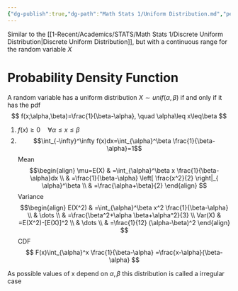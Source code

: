```yaml
---
{"dg-publish":true,"dg-path":"Math Stats 1/Uniform Distribution.md","permalink":"/math-stats-1/uniform-distribution/","created":"2024-11-26T16:05:07.800-05:00","updated":"2025-07-07T18:02:31.414-04:00"}
---
```


Similar to the [[1-Recent/Academics/STATS/Math Stats 1/Discrete Uniform Distribution\|Discrete Uniform Distribution]], but with a continuous range for the random variable $X$

# Probability Density Function
A random variable has a uniform distribution $X\sim unif(\alpha,\beta)$ if and only if it has the pdf
$$
f(x;\alpha,\beta)=\frac{1}{\beta-\alpha}, \quad \alpha\leq x\leq\beta
$$
1. $f(x)\geq0\quad \forall \alpha\leq x \leq \beta$
2. $$\int_{-\infty}^\infty f(x)dx=\int_{\alpha}^\beta  \frac{1}{\beta-\alpha}=1$$
Mean
$$\begin{align}
\mu=E(X) & =\int_{\alpha}^\beta x \frac{1}{\beta-\alpha}dx \\
 & =\frac{1}{\beta-\alpha} \left[ \frac{x^2}{2} \right|_{ \alpha}^\beta \\
 & =\frac{\alpha+\beta}{2}
\end{align}
$$
Variance
$$\begin{align}
E(X^2) & =\int_{\alpha}^\beta x^2 \frac{1}{\beta-\alpha} \\
 & \dots \\
 & =\frac{\beta^2+\alpha \beta+\alpha^2}{3} \\
Var(X) & =E(X^2)-[E(X)]^2 \\
 & \dots \\
 & =\frac{1}{12} (\alpha-\beta)^2
\end{align}
$$
CDF
$$
F(x)\int_{\alpha}^x \frac{1}{\beta-\alpha} =\frac{x-\alpha}{\beta-\alpha}
$$

As possible values of x depend on $\alpha,\beta$ this distribution is called a irregular case

